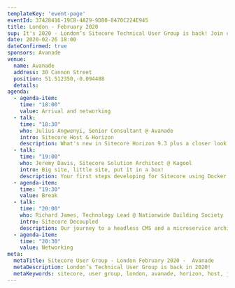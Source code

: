 ```yaml
---
templateKey: 'event-page'
eventId: 37428416-19C8-4A29-9D80-8470C224E945
title: London - February 2020
sup: It's 2020 - London’s Sitecore Technical User Group is back! Join us for the first London Technical User Group of the year
date: 2020-02-26 18:00
dateConfirmed: true
sponsors: Avanade
venue:
  name: Avanade
  address: 30 Cannon Street
  position: 51.512350,-0.094488
  details: 
agenda:
  - agenda-item:
    time: "18:00"
    value: Arrival and networking
  - talk:
    time: "18:30"
    who: Julius Angwenyi, Senior Consultant @ Avanade
    intro: Sitecore Host & Horizon
    description: What's new in Sitecore Horizon 9.3 plus a closer look at creating and extending Sitecore Host plugins
  - talk:
    time: "19:00"
    who: Jeremy Davis, Sitecore Solution Architect @ Kagool
    intro: Big site, little site, put it in a box!
    description: Your first steps developing for Sitecore using Docker
  - agenda-item:
    time: "19:30"
    value: Break
  - talk:
    time: "20:00"
    who: Richard James, Technology Lead @ Nationwide Building Society
    intro: Sitecore Decoupled
    description: Our journey to a headless CMS and a microservice architecture with Sitecore JSS
  - agenda-item:
    time: "20:30"
    value: Networking
meta:
  metaTitle: Sitecore User Group - London February 2020 -  Avanade 
  metaDescription: London’s Technical User Group is back in 2020!
  metaKeywords: sitecore, user group, london, avanade, horizon, host, jss, docker
---
```


